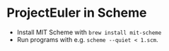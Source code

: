 # ProjectEuler in Scheme

- Install MIT Scheme with `brew install mit-scheme`
- Run programs with e.g. `scheme --quiet < 1.scm`.
